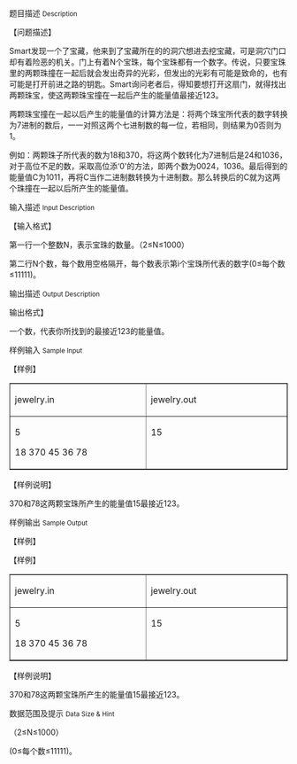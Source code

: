 <div class="panel panel-default">
<div class="area-title">
<span>
题目描述
<small>Description</small>
</span></div>
<div class="panel-body">

<p>【问题描述】</p>
<p>Smart发现一个了宝藏，他来到了宝藏所在的的洞穴想进去挖宝藏，可是洞穴门口却有着险恶的机关。门上有着N个宝珠，每个宝珠都有一个数字。传说，只要宝珠里的两颗珠撞在一起后就会发出奇异的光彩，但发出的光彩有可能是致命的，也有可能是打开前进之路的钥匙。Smart询问老者后，得知要想打开这扇门，就得找出两颗珠宝，使这两颗珠宝撞在一起后产生的能量值最接近123。</p>
<p>两颗珠宝撞在一起以后产生的能量值的计算方法是：将两个珠宝所代表的数字转换为7进制的数后，一一对照这两个七进制数的每一位，若相同，则结果为0否则为1。</p>
<p>例如：两颗珠子所代表的数为18和370，将这两个数转化为7进制后是24和1036，对于高位不足的数，采取高位添‘0'的方法，即两个数为0024，1036。最后得到的能量值C为1011，再将C当作二进制数转换为十进制数。那么转换后的C就为这两个珠撞在一起以后所产生的能量值。</p>

</div>
</div>

<div class="panel panel-default">
<div class="area-title">
<span>
输入描述
<small>Input Description</small>
</span></div>
<div class="panel-body">
<p>【输入格式】</p>
<p>第一行一个整数N，表示宝珠的数量。（2≤N≤1000）</p>
<p>第二行N个数，每个数用空格隔开，每个数表示第i个宝珠所代表的数字(0≤每个数≤11111)。</p>

</div>
</div>
<div  class="panel panel-default">
<div class="area-title">
<span>
输出描述
<small>Output Description</small>
</span></div>
<div class="panel-body">

<p>输出格式】</p>
<p>一个数，代表你所找到的最接近123的能量值。</p>

</div>
</div>


<div class="panel panel-default">
<div class="area-title">
<span>
样例输入
<small>Sample Input</small>
</span></div>
<div class="panel-body">
<p>【样例】</p>
<table border="1" cellpadding="0" cellspacing="0">
<tbody>
<tr>
<td valign="top" width="266">
<p>jewelry.in</p>
</td>
<td valign="top" width="274">
<p>jewelry.out</p>
</td>
</tr>
<tr>
<td valign="top" width="266">
<p>5</p>
<p>18 370 45 36 78</p>
</td>
<td valign="top" width="274">
<p>15</p>
</td>
</tr>
</tbody>
</table>
<p>【样例说明】</p>
<p>370和78这两颗宝珠所产生的能量值15最接近123。</p>

</div>
</div>

<div class="panel panel-default">
<div class="area-title">
<span>
样例输出
<small>Sample Output</small>
</span></div>
<div class="panel-body">
<p>【样例】</p>
<p>【样例】</p>
<table border="1" cellpadding="0" cellspacing="0">
<tbody>
<tr>
<td valign="top" width="266">
<p>jewelry.in</p>
</td>
<td valign="top" width="274">
<p>jewelry.out</p>
</td>
</tr>
<tr>
<td valign="top" width="266">
<p>5</p>
<p>18 370 45 36 78</p>
</td>
<td valign="top" width="274">
<p>15</p>
</td>
</tr>
</tbody>
</table>
<p>【样例说明】</p>
<p>370和78这两颗宝珠所产生的能量值15最接近123。</p>

</div>
</div>

<div class="panel panel-default">
<div class="area-title">
<span>
数据范围及提示
<small>Data Size & Hint</small>
</span></div>
<div class="panel-body">
<p>（2≤N≤1000）</p>
<p>(0≤每个数≤11111)。</p>
</div>
</div>